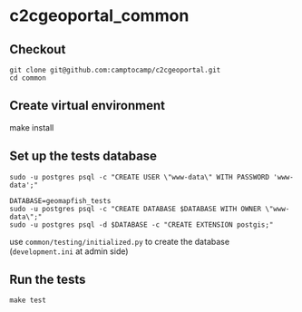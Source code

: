 # c2cgeoportal_common

## Checkout

```
git clone git@github.com:camptocamp/c2cgeoportal.git
cd common
```

## Create virtual environment

make install

## Set up the tests database

```
sudo -u postgres psql -c "CREATE USER \"www-data\" WITH PASSWORD 'www-data';"

DATABASE=geomapfish_tests
sudo -u postgres psql -c "CREATE DATABASE $DATABASE WITH OWNER \"www-data\";"
sudo -u postgres psql -d $DATABASE -c "CREATE EXTENSION postgis;"
```

use `common/testing/initialized.py` to create the database (`development.ini` at admin side)

## Run the tests

```
make test
```
